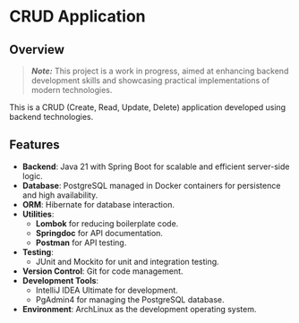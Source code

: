 # CRUD Application

## Overview
> ***Note:*** This project is a work in progress, aimed at enhancing backend development skills 
> and showcasing practical implementations of modern technologies.

This is a CRUD (Create, Read, Update, Delete) application developed using backend technologies.

## Features
- **Backend**: Java 21 with Spring Boot for scalable and efficient server-side logic.
- **Database**: PostgreSQL managed in Docker containers for persistence and high availability.
- **ORM**: Hibernate for database interaction.
- **Utilities**:
    - **Lombok** for reducing boilerplate code.
    - **Springdoc** for API documentation.
    - **Postman** for API testing.
- **Testing**:
    - JUnit and Mockito for unit and integration testing.
- **Version Control**: Git for code management.
- **Development Tools**:
    - IntelliJ IDEA Ultimate for development.
    - PgAdmin4 for managing the PostgreSQL database.
- **Environment**: ArchLinux as the development operating system.
